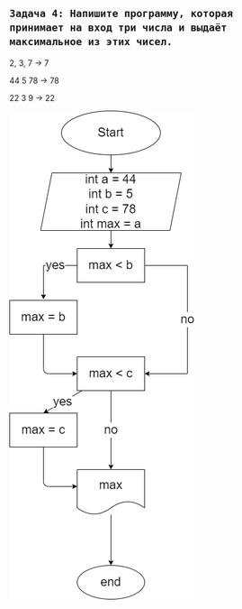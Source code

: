 ## ```Задача 4: Напишите программу, которая принимает на вход три числа и выдаёт максимальное из этих чисел.```

2, 3, 7 -> 7

44 5 78 -> 78

22 3 9 -> 22

![Блок-схема](diagram.drawio.png)